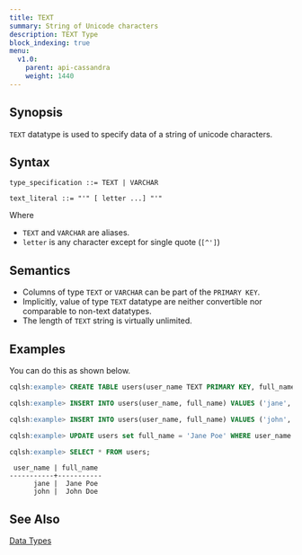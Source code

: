 ```yaml
---
title: TEXT
summary: String of Unicode characters
description: TEXT Type
block_indexing: true
menu:
  v1.0:
    parent: api-cassandra
    weight: 1440
---
```


## Synopsis
`TEXT` datatype is used to specify data of a string of unicode characters.

## Syntax
```
type_specification ::= TEXT | VARCHAR

text_literal ::= "'" [ letter ...] "'"
```

Where 

- `TEXT` and `VARCHAR` are aliases.
- `letter` is any character except for single quote (`[^']`)

## Semantics

- Columns of type `TEXT` or `VARCHAR` can be part of the `PRIMARY KEY`.
- Implicitly, value of type `TEXT` datatype are neither convertible nor comparable to non-text datatypes.
- The length of `TEXT` string is virtually unlimited.

## Examples

You can do this as shown below.

```sql
cqlsh:example> CREATE TABLE users(user_name TEXT PRIMARY KEY, full_name VARCHAR);
```

```sql
cqlsh:example> INSERT INTO users(user_name, full_name) VALUES ('jane', 'Jane Doe');
```

```sql
cqlsh:example> INSERT INTO users(user_name, full_name) VALUES ('john', 'John Doe');
```

```sql
cqlsh:example> UPDATE users set full_name = 'Jane Poe' WHERE user_name = 'jane';
```

```sql
cqlsh:example> SELECT * FROM users;
```

```
 user_name | full_name
-----------+-----------
      jane |  Jane Poe
      john |  John Doe
```

## See Also

[Data Types](..#datatypes)
